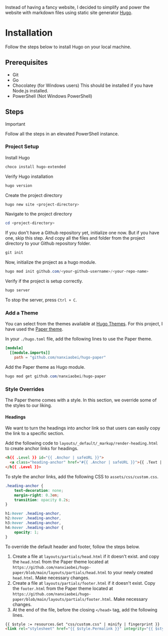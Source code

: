 Instead of having a fancy website, I decided to simplify and power the website
with markdown files using static site generator [Hugo](https://gohugo.io/).

# Installation
Follow the steps below to install Hugo on your local machine.

## Prerequisites
- Git
- Go
- Chocolatey (for Windows users) This should be installed if you have Node.js 
installed.
- PowerShell (Not Windows PowerShell)

## Steps

> [!IMPORTANT] 
> Follow all the steps in an elevated PowerShell instance.

### Project Setup

Install Hugo
```powershell
choco install hugo-extended
```
Verify Hugo installation
```powershell
hugo version
```
Create the project directory
```powershell
hugo new site <project-directory>
```
Navigate to the project directory
```powershell
cd <project-directory>
```
If you don't have a Github repository yet, initialize one now. But if you have
one, skip this step. And copy all the files and folder from the project directory
to your Github repository folder.
```powershell
git init
```
Now, initialize the project as a hugo module.
```powershell
hugo mod init github.com/<your-github-username>/<your-repo-name>
```
Verify if the project is setup correctly.
```powershell
hugo server
```
To stop the server, press `Ctrl + C`.

### Add a Theme
You can select from the themes available at [Hugo Themes](https://themes.gohugo.io/).
For this project, I have used the [Paper theme](https://themes.gohugo.io/themes/hugo-paper/).

In your `./hugo.toml` file, add the following lines to use the Paper theme.
```toml
[module]
  [[module.imports]]
    path = "github.com/nanxiaobei/hugo-paper"
```
Add the Paper theme as Hugo module.
```powershell
hugo mod get github.com/nanxiaobei/hugo-paper
```
### Style Overrides
The Paper theme comes with a style. In this section, we override some of the
styles to our liking.

#### Headings
We want to turn the headings into anchor link so that users can easily copy the
link to a specific section.

Add the following code to `layouts/_default/_markup/render-heading.html` to
create anchor links for headings.
```html
<h{{ .Level }} id="{{ .Anchor | safeURL }}">
  <a class="heading-anchor" href="#{{ .Anchor | safeURL }}">{{ .Text | safeHTML }}</a>
</h{{ .Level }}>
```
To style the anchor links, add the following CSS to `assets/css/custom.css`.
```css
.heading-anchor {
    text-decoration: none;
    margin-right: 0.3em;
    transition: opacity 0.2s;
}

h1:hover .heading-anchor,
h2:hover .heading-anchor,
h3:hover .heading-anchor,
h4:hover .heading-anchor {
    opacity: 1;
}
```
To override the default header and footer, follow the steps below.
1. Create a file at `layouts/partials/head.html` if it doesn't exist.
and copy the `head.html` from the Paper theme located at
`https://github.com/nanxiaobei/hugo-paper/blob/main/layouts/partials/head.html`
to your newly created `head.html`. Make necessary changes.
3. Create a file at `layouts/partials/footer.html` if it doesn't exist.
Copy the `footer.html` from the Paper theme located at
`https://github.com/nanxiaobei/hugo-paper/blob/main/layouts/partials/footer.html`.
Make necessary changes.
3. At the end of the file, before the closing `</head>` tag, add the following 
lines.
```html
{{ $style := resources.Get "css/custom.css" | minify | fingerprint }}
<link rel="stylesheet" href="{{ $style.Permalink }}" integrity="{{ $style.Data.Integrity }}">
```